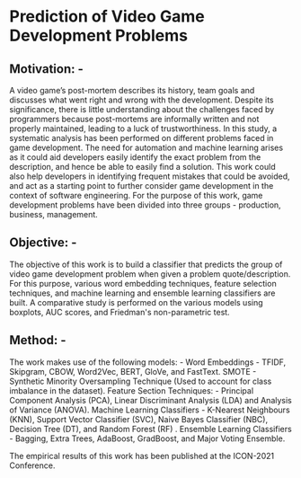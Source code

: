 # Prediction of Video Game Development Problems

## Motivation: -
A video game’s post-mortem describes its history, team goals and discusses what went right and wrong with the development. Despite its significance, there is little understanding about the challenges faced by programmers because post-mortems are informally written and not properly maintained, leading to a luck of trustworthiness. In this study, a systematic analysis has been performed on different problems faced in game development. The need for automation and machine learning arises as it could aid developers easily identify the exact problem from the description, and hence be able to easily find a solution. This work could also help developers in identifying frequent mistakes that could be avoided, and act as a starting point to further consider game development in the context of software engineering. For the purpose of this work, game development problems have been divided into three groups - production, business, management.

## Objective: -
The objective of this work is to build a classifier that predicts the group of video game development problem when given a problem quote/description. For this purpose, various word embedding techniques, feature selection techniques, and machine learning and ensemble learning classifiers are built. A comparative study is performed on the various models using boxplots, AUC scores, and Friedman's non-parametric test. 

## Method: -
The work makes use of the following models: -
Word Embeddings - TFIDF, Skipgram, CBOW, Word2Vec, BERT, GloVe, and FastText.
SMOTE - Synthetic Minority Oversampling Technique (Used to account for class imbalance in the dataset). 
Feature Section Techniques: - Principal Component Analysis (PCA), Linear Discriminant Analysis (LDA) and Analysis of Variance (ANOVA).
Machine Learning Classifiers - K-Nearest Neighbours (KNN), Support Vector Classifier (SVC), Naive Bayes Classifier (NBC), Decision Tree (DT), and Random Forest (RF) .
Ensemble Learning Classifiers - Bagging, Extra Trees, AdaBoost, GradBoost, and Major Voting Ensemble. 

The empirical results of this work has been published at the ICON-2021 Conference. 

